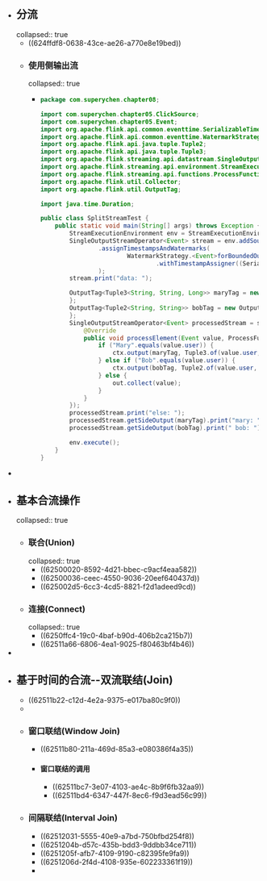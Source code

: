 - ## 分流
  collapsed:: true
	- ((624ffdf8-0638-43ce-ae26-a770e8e19bed))
	- ### 使用侧输出流
	  collapsed:: true
		- ```java
		  package com.superychen.chapter08;
		  
		  import com.superychen.chapter05.ClickSource;
		  import com.superychen.chapter05.Event;
		  import org.apache.flink.api.common.eventtime.SerializableTimestampAssigner;
		  import org.apache.flink.api.common.eventtime.WatermarkStrategy;
		  import org.apache.flink.api.java.tuple.Tuple2;
		  import org.apache.flink.api.java.tuple.Tuple3;
		  import org.apache.flink.streaming.api.datastream.SingleOutputStreamOperator;
		  import org.apache.flink.streaming.api.environment.StreamExecutionEnvironment;
		  import org.apache.flink.streaming.api.functions.ProcessFunction;
		  import org.apache.flink.util.Collector;
		  import org.apache.flink.util.OutputTag;
		  
		  import java.time.Duration;
		  
		  public class SplitStreamTest {
		      public static void main(String[] args) throws Exception {
		          StreamExecutionEnvironment env = StreamExecutionEnvironment.getExecutionEnvironment();
		          SingleOutputStreamOperator<Event> stream = env.addSource(new ClickSource())
		                  .assignTimestampsAndWatermarks(
		                          WatermarkStrategy.<Event>forBoundedOutOfOrderness(Duration.ZERO)
		                                  .withTimestampAssigner((SerializableTimestampAssigner<Event>) (element, recordTimestamp) -> element.timestamp)
		                  );
		          stream.print("data: ");
		  
		          OutputTag<Tuple3<String, String, Long>> maryTag = new OutputTag<Tuple3<String, String, Long>>("mary") {
		          };
		          OutputTag<Tuple2<String, String>> bobTag = new OutputTag<Tuple2<String, String>>("bob") {
		          };
		          SingleOutputStreamOperator<Event> processedStream = stream.process(new ProcessFunction<Event, Event>() {
		              @Override
		              public void processElement(Event value, ProcessFunction<Event, Event>.Context ctx, Collector<Event> out) throws Exception {
		                  if ("Mary".equals(value.user)) {
		                      ctx.output(maryTag, Tuple3.of(value.user, value.url, value.timestamp));
		                  } else if ("Bob".equals(value.user)) {
		                      ctx.output(bobTag, Tuple2.of(value.user, value.url));
		                  } else {
		                      out.collect(value);
		                  }
		              }
		          });
		          processedStream.print("else: ");
		          processedStream.getSideOutput(maryTag).print("mary: ");
		          processedStream.getSideOutput(bobTag).print(" bob: ");
		  
		          env.execute();
		      }
		  }
		  ```
-
- ## 基本合流操作
  collapsed:: true
	- ### 联合(Union)
	  collapsed:: true
		- ((62500020-8592-4d21-bbec-c9acf4eaa582))
		- ((62500036-ceec-4550-9036-20eef640437d))
		- ((625002d5-6cc3-4cd5-8821-f2d1adeed9cd))
	- ### 连接(Connect)
	  collapsed:: true
		- ((6250ffc4-19c0-4baf-b90d-406b2ca215b7))
		- ((62511a66-6806-4ea1-9025-f80463bf4b46))
-
- ## 基于时间的合流--双流联结(Join)
	- ((62511b22-c12d-4e2a-9375-e017ba80c9f0))
	-
	- ### 窗口联结(Window Join)
		- ((62511b80-211a-469d-85a3-e080386f4a35))
		- #### 窗口联结的调用
			- ((62511bc7-3e07-4103-ae4c-8b9f6fb32aa9))
			- ((62511bd4-6347-447f-8ec6-f9d3ead56c99))
	- ### 间隔联结(Interval Join)
		- ((62512031-5555-40e9-a7bd-750bfbd254f8))
		- ((6251204b-d57c-435b-bdd3-9ddbb34ce711))
		- ((6251205f-afb7-4109-9190-c82395fe9fa9))
		- ((6251206d-2f4d-4108-935e-602233361f19))
		-